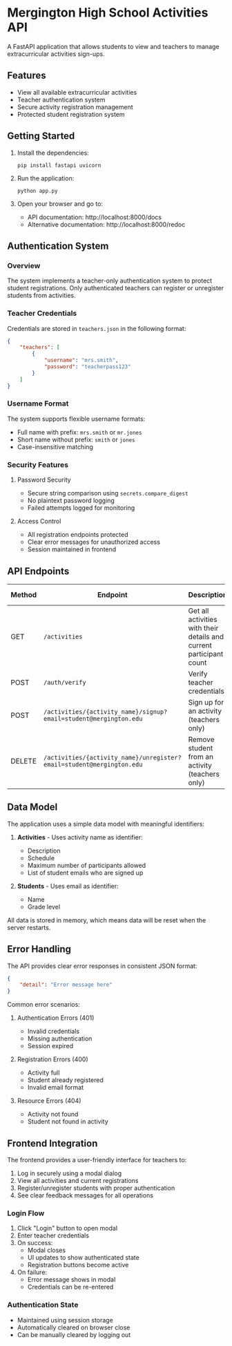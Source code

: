 # Mergington High School Activities API

A FastAPI application that allows students to view and teachers to manage extracurricular activities sign-ups.

## Features

- View all available extracurricular activities
- Teacher authentication system
- Secure activity registration management
- Protected student registration system

## Getting Started

1. Install the dependencies:

   ```
   pip install fastapi uvicorn
   ```

2. Run the application:

   ```
   python app.py
   ```

3. Open your browser and go to:
   - API documentation: http://localhost:8000/docs
   - Alternative documentation: http://localhost:8000/redoc

## Authentication System

### Overview
The system implements a teacher-only authentication system to protect student registrations. Only authenticated teachers can register or unregister students from activities.

### Teacher Credentials
Credentials are stored in `teachers.json` in the following format:
```json
{
    "teachers": [
        {
            "username": "mrs.smith",
            "password": "teacherpass123"
        }
    ]
}
```

### Username Format
The system supports flexible username formats:
- Full name with prefix: `mrs.smith` or `mr.jones`
- Short name without prefix: `smith` or `jones`
- Case-insensitive matching

### Security Features
1. Password Security
   - Secure string comparison using `secrets.compare_digest`
   - No plaintext password logging
   - Failed attempts logged for monitoring

2. Access Control
   - All registration endpoints protected
   - Clear error messages for unauthorized access
   - Session maintained in frontend

## API Endpoints

| Method | Endpoint                                                          | Description                                                         | Auth Required |
| ------ | ----------------------------------------------------------------- | ------------------------------------------------------------------- | ------------- |
| GET    | `/activities`                                                     | Get all activities with their details and current participant count | No |
| POST   | `/auth/verify`                                                   | Verify teacher credentials | Yes |
| POST   | `/activities/{activity_name}/signup?email=student@mergington.edu` | Sign up for an activity (teachers only) | Yes |
| DELETE | `/activities/{activity_name}/unregister?email=student@mergington.edu` | Remove student from an activity (teachers only) | Yes |

## Data Model

The application uses a simple data model with meaningful identifiers:

1. **Activities** - Uses activity name as identifier:

   - Description
   - Schedule
   - Maximum number of participants allowed
   - List of student emails who are signed up

2. **Students** - Uses email as identifier:
   - Name
   - Grade level

All data is stored in memory, which means data will be reset when the server restarts.

## Error Handling

The API provides clear error responses in consistent JSON format:

```json
{
    "detail": "Error message here"
}
```

Common error scenarios:
1. Authentication Errors (401)
   - Invalid credentials
   - Missing authentication
   - Session expired

2. Registration Errors (400)
   - Activity full
   - Student already registered
   - Invalid email format

3. Resource Errors (404)
   - Activity not found
   - Student not found in activity

## Frontend Integration

The frontend provides a user-friendly interface for teachers to:
1. Log in securely using a modal dialog
2. View all activities and current registrations
3. Register/unregister students with proper authentication
4. See clear feedback messages for all operations

### Login Flow
1. Click "Login" button to open modal
2. Enter teacher credentials
3. On success:
   - Modal closes
   - UI updates to show authenticated state
   - Registration buttons become active
4. On failure:
   - Error message shows in modal
   - Credentials can be re-entered

### Authentication State
- Maintained using session storage
- Automatically cleared on browser close
- Can be manually cleared by logging out